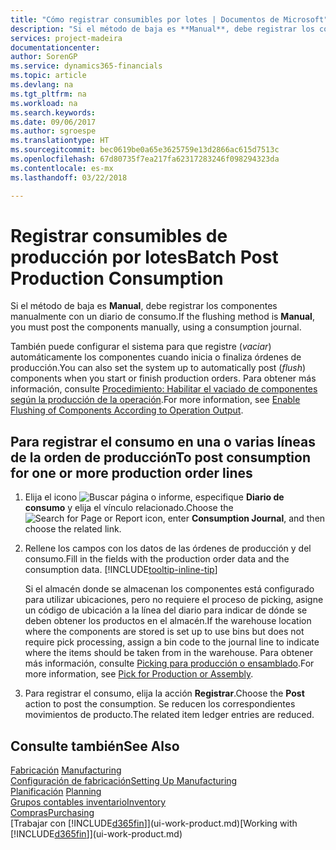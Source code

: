 ```yaml
---
title: "Cómo registrar consumibles por lotes | Documentos de Microsoft"
description: "Si el método de baja es **Manual**, debe registrar los componentes manualmente con un diario de consumo."
services: project-madeira
documentationcenter: 
author: SorenGP
ms.service: dynamics365-financials
ms.topic: article
ms.devlang: na
ms.tgt_pltfrm: na
ms.workload: na
ms.search.keywords: 
ms.date: 09/06/2017
ms.author: sgroespe
ms.translationtype: HT
ms.sourcegitcommit: bec0619be0a65e3625759e13d2866ac615d7513c
ms.openlocfilehash: 67d80735f7ea217fa62317283246f098294323da
ms.contentlocale: es-mx
ms.lasthandoff: 03/22/2018

---
```

# <a name="batch-post-production-consumption"></a><span data-ttu-id="6d4c7-103">Registrar consumibles de producción por lotes</span><span class="sxs-lookup"><span data-stu-id="6d4c7-103">Batch Post Production Consumption</span></span>
<span data-ttu-id="6d4c7-104">Si el método de baja es **Manual**, debe registrar los componentes manualmente con un diario de consumo.</span><span class="sxs-lookup"><span data-stu-id="6d4c7-104">If the flushing method is **Manual**, you must post the components manually, using a consumption journal.</span></span>

<span data-ttu-id="6d4c7-105">También puede configurar el sistema para que registre (*vaciar*) automáticamente los componentes cuando inicia o finaliza órdenes de producción.</span><span class="sxs-lookup"><span data-stu-id="6d4c7-105">You can also set the system up to automatically post (*flush*) components when you start or finish production orders.</span></span> <span data-ttu-id="6d4c7-106">Para obtener más información, consulte [Procedimiento: Habilitar el vaciado de componentes según la producción de la operación](production-how-to-flush-components-according-to-operation-output.md).</span><span class="sxs-lookup"><span data-stu-id="6d4c7-106">For more information, see [Enable Flushing of Components According to Operation Output](production-how-to-flush-components-according-to-operation-output.md).</span></span>

## <a name="to-post-consumption-for-one-or-more-production-order-lines"></a><span data-ttu-id="6d4c7-107">Para registrar el consumo en una o varias líneas de la orden de producción</span><span class="sxs-lookup"><span data-stu-id="6d4c7-107">To post consumption for one or more production order lines</span></span>  
1.  <span data-ttu-id="6d4c7-108">Elija el icono ![Buscar página o informe](media/ui-search/search_small.png "icono Buscar página o informe"), especifique **Diario de consumo** y elija el vínculo relacionado.</span><span class="sxs-lookup"><span data-stu-id="6d4c7-108">Choose the ![Search for Page or Report](media/ui-search/search_small.png "Search for Page or Report icon") icon, enter **Consumption Journal**, and then choose the related link.</span></span>  
2.  <span data-ttu-id="6d4c7-109">Rellene los campos con los datos de las órdenes de producción y del consumo.</span><span class="sxs-lookup"><span data-stu-id="6d4c7-109">Fill in the fields with the production order data and the consumption data.</span></span> [!INCLUDE[tooltip-inline-tip](includes/tooltip-inline-tip_md.md)]  

    <span data-ttu-id="6d4c7-110">Si el almacén donde se almacenan los componentes está configurado para utilizar ubicaciones, pero no requiere el proceso de picking, asigne un código de ubicación a la línea del diario para indicar de dónde se deben obtener los productos en el almacén.</span><span class="sxs-lookup"><span data-stu-id="6d4c7-110">If the warehouse location where the components are stored is set up to use bins but does not require pick processing, assign a bin code to the journal line to indicate where the items should be taken from in the warehouse.</span></span> <span data-ttu-id="6d4c7-111">Para obtener más información, consulte [Picking para producción o ensamblado](warehouse-how-to-pick-for-production.md).</span><span class="sxs-lookup"><span data-stu-id="6d4c7-111">For more information, see [Pick for Production or Assembly](warehouse-how-to-pick-for-production.md).</span></span>  
3.  <span data-ttu-id="6d4c7-112">Para registrar el consumo, elija la acción **Registrar**.</span><span class="sxs-lookup"><span data-stu-id="6d4c7-112">Choose the **Post** action to post the consumption.</span></span> <span data-ttu-id="6d4c7-113">Se reducen los correspondientes movimientos de producto.</span><span class="sxs-lookup"><span data-stu-id="6d4c7-113">The related item ledger entries are reduced.</span></span>

## <a name="see-also"></a><span data-ttu-id="6d4c7-114">Consulte también</span><span class="sxs-lookup"><span data-stu-id="6d4c7-114">See Also</span></span>  
<span data-ttu-id="6d4c7-115">[Fabricación](production-manage-manufacturing.md)  </span><span class="sxs-lookup"><span data-stu-id="6d4c7-115">[Manufacturing](production-manage-manufacturing.md)  </span></span>  
[<span data-ttu-id="6d4c7-116">Configuración de fabricación</span><span class="sxs-lookup"><span data-stu-id="6d4c7-116">Setting Up Manufacturing</span></span>](production-configure-production-processes.md)  
<span data-ttu-id="6d4c7-117">[Planificación](production-planning.md)    </span><span class="sxs-lookup"><span data-stu-id="6d4c7-117">[Planning](production-planning.md)    </span></span>  
[<span data-ttu-id="6d4c7-118">Grupos contables inventario</span><span class="sxs-lookup"><span data-stu-id="6d4c7-118">Inventory</span></span>](inventory-manage-inventory.md)  
[<span data-ttu-id="6d4c7-119">Compras</span><span class="sxs-lookup"><span data-stu-id="6d4c7-119">Purchasing</span></span>](purchasing-manage-purchasing.md)  
<span data-ttu-id="6d4c7-120">[Trabajar con [!INCLUDE[d365fin](includes/d365fin_md.md)]](ui-work-product.md)</span><span class="sxs-lookup"><span data-stu-id="6d4c7-120">[Working with [!INCLUDE[d365fin](includes/d365fin_md.md)]](ui-work-product.md)</span></span>

